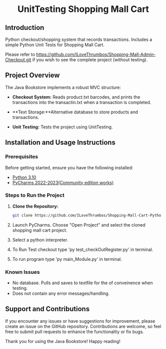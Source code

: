 <h1 align="center">UnitTesting Shopping Mall Cart</h1>

## Introduction
Python checkout/shopping system that records transactions.
Includes a simple Python Unit Tests for Shopping Mall Cart. 

Please refer to https://github.com/ILoveThrumbos/Shopping-Mall-Admin-Checkout.git if you wish to see the complete project (without testing).

## Project Overview

The Java Bookstore implements a robust MVC structure:

- **Checkout System:** Reads product.txt barcodes, and prints the transactions into the transactin.txt when a transaction is completed.
  
- **Text Storage:**Alternative database to store products and transactions.

- **Unit Testing:** Tests the project using UnitTesting.


## Installation and Usage Instructions

### Prerequisites

Before getting started, ensure you have the following installed:

- [Python 3.10](https://www.python.org/downloads/)
- [PyCharms 2022-2023(Community edition works)](https://www.jetbrains.com/pycharm/download/?section=windows) 



### Steps to Run the Project

1. **Clone the Repository:**

   ```bash
   git clone https://github.com/ILoveThrumbos/Shopping-Mall-Cart-Python-Tests.git
2. Launch PyCharms.
   Choose "Open Project" and select the cloned shopping mall cart project.
3. Select a python interpreter.
4. To Run Test checkout type 'py test_checkOutRegister.py' in terminal.
5. To run program type 'py main_Module.py' in terminal.

### Known Issues
   - No database. Pulls and saves to textfile for the of conveinence when testing. 
   - Does not contain any error messages/handling.

## Support and Contributions
If you encounter any issues or have suggestions for improvement, please create an issue on the GitHub repository. Contributions are welcome, so feel free to submit pull requests to enhance the functionality or fix bugs.

Thank you for using the Java Bookstore! Happy reading!
